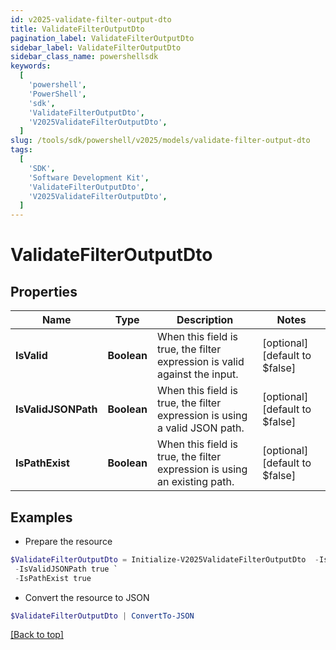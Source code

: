 ```yaml
---
id: v2025-validate-filter-output-dto
title: ValidateFilterOutputDto
pagination_label: ValidateFilterOutputDto
sidebar_label: ValidateFilterOutputDto
sidebar_class_name: powershellsdk
keywords:
  [
    'powershell',
    'PowerShell',
    'sdk',
    'ValidateFilterOutputDto',
    'V2025ValidateFilterOutputDto',
  ]
slug: /tools/sdk/powershell/v2025/models/validate-filter-output-dto
tags:
  [
    'SDK',
    'Software Development Kit',
    'ValidateFilterOutputDto',
    'V2025ValidateFilterOutputDto',
  ]
---
```


# ValidateFilterOutputDto

## Properties

| Name | Type | Description | Notes |
| --- | --- | --- | --- |
| **IsValid** | **Boolean** | When this field is true, the filter expression is valid against the input. | [optional] [default to $false] |
| **IsValidJSONPath** | **Boolean** | When this field is true, the filter expression is using a valid JSON path. | [optional] [default to $false] |
| **IsPathExist** | **Boolean** | When this field is true, the filter expression is using an existing path. | [optional] [default to $false] |

## Examples

- Prepare the resource

```powershell
$ValidateFilterOutputDto = Initialize-V2025ValidateFilterOutputDto  -IsValid true `
 -IsValidJSONPath true `
 -IsPathExist true
```

- Convert the resource to JSON

```powershell
$ValidateFilterOutputDto | ConvertTo-JSON
```

[[Back to top]](#)
